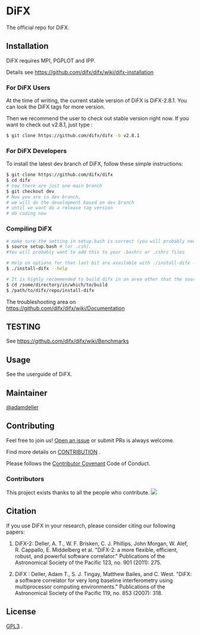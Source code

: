 # DiFX

The official repo for DiFX.

## Installation

DiFX requires MPI, PGPLOT and IPP.

Details see https://github.com/difx/difx/wiki/difx-installation

### For DiFX Users

At the time of writing, the current stable version of DiFX is DiFX-2.8.1. You can look the DiFX tags for more version.

Then we recommend the user to check out stable version right now. If you want to check out v2.8.1, just type :

```bash
$ git clone https://github.com/difx/difx -b v2.8.1
```

### For DiFX Developers

To install the latest dev branch of DiFX, follow these simple instructions:

```bash
$ git clone https://github.com/difx/difx
$ cd difx
# now there are just one main branch
$ git checkout dev
# Now you are in dev branch, 
# we will do the development based on dev branch
# until we want do a release tag version
# do coding now
```



### Compiling DiFX



```bash
# make sure the setting in setup.bash is correct (you will probably need to modify e.g. IPPROOT, MPICXX, etc)
$ source setup.bash # (or .csh). 
#You will probably want to add this to your .bashrc or .cshrc files

# Help on options for that last bit are available with ./install-difx --help.
$ ./install-difx --help

# It is highly recommended to build difx in an area other that the source tree (to avoid adding many untracked files)
$ cd /some/directory/in/which/to/build
$ /path/to/difx/repo/install-difx
```



The troubleshooting area on https://github.com/difx/difx/wiki/Documentation

## TESTING

See https://github.com/difx/difx/wiki/Benchmarks

## Usage

See the userguide of DiFX.



## Maintainer

[@adamdeller](https://github.com/adamdeller)



## Contributing

Feel free to join us!  [Open an issue](https://github.com/difx/difx/issues/new) or submit PRs is always welcome.

Find more details on [CONTRIBUTION](CONTRIBUTION.md) .



Please follows the [Contributor Covenant](http://contributor-covenant.org/version/1/3/0/) Code of Conduct.

### Contributors

This project exists thanks to all the people who contribute. 
<a href="https://github.com/difx/difx/graphs/contributors"><img src="https://opencollective.com/difx/contributors.svg?width=890&button=false" /></a>


## Citation

If you use DiFX in your research, please consider citing our following papers:

1. DiFX-2: Deller, A. T., W. F. Brisken, C. J. Phillips, John Morgan, W. Alef, R. Cappallo, E. Middelberg et al. "DiFX-2: a more flexible, efficient, robust, and powerful software correlator." Publications of the Astronomical Society of the Pacific 123, no. 901 (2011): 275.

2. DiFX : Deller, Adam T., S. J. Tingay, Matthew Bailes, and C. West. "DiFX: a software correlator for very long baseline interferometry using multiprocessor computing environments." Publications of the Astronomical Society of the Pacific 119, no. 853 (2007): 318.

## License

[GPL3](LICENSE.md) .
